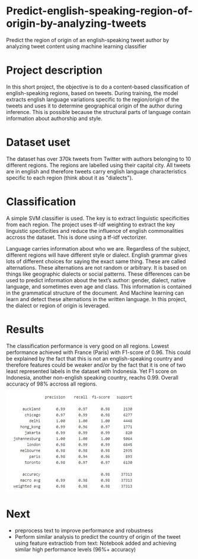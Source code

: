 # Predict-english-speaking-region-of-origin-by-analyzing-tweets

Predict the region of origin of an english-speaking tweet author by analyzing tweet content using machine learning classifier

# Project description

In this short project, the objective is to do a content-based classification of english-speaking regions, based on tweets.
During training, the model extracts english language variations specific to the region/origin of the tweets and uses it to determine geographical origin of the author during inference. This is possible because the structural parts of language contain information about authorship and style.


# Dataset uset

The dataset has over 370k tweets from Twitter with authors belonging to 10 different regions. The regions are labelled using their capital city. All tweets are in english and therefore tweets carry english language characteristics specific to each region (think about it as "dialects").

# Classification

A simple SVM classifier is used. The key is to extract linguistic specificities from each region. The project uses tf-idf weighting to extract the key linguistic specificities and reduce the influence of english commonalities accross the dataset. This is done using a tf-idf vectorizer.

Language carries information about who we are. Regardless of the subject, different regions will have different style or dialect. English grammar gives lots of different choices for saying the exact same thing. These are called alternations. These alternations are not random or arbitrary. It is based on things like geographic dialects or social patterns. These differences can be used to predict information about the text’s author: gender, dialect, native language, and sometimes even age and class. This information is contained in the grammatical structure of the document. And Machine learning can learn and detect these alternations in the written language. In this project, the dialect or region of origin is leveraged.

# Results

The classification performance is very good on all regions. Lowest performance achieved with France (Paris) with F1-score of 0.96. This could be explained by the fact that this is not an english-speaking country and therefore features could be weaker and/or by the fact that it is one of two least represented labels in the dataset with Indonesia. Yet F1 score on Indonesia, another non-english speaking country,  reachs 0.99.
Overall accuracy of 98% accross all regions.

![](metrics.jpg)

# Next
- preprocess text to improve performance and robustness
- Perform similar analysis to predict the country of origin of the tweet using feature extractiob from text: Notebook added and achieving similar high performance levels (96%+ accuracy)
